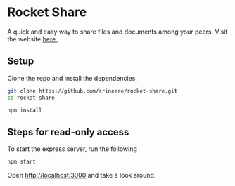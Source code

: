 # Rocket Share
A quick and easy way to share files and documents among your peers.
Visit the website <a href="https://r0cket-share.herokuapp.com/home"> here </a>.



## Setup

Clone the repo and install the dependencies.

```bash
git clone https://github.com/srineere/rocket-share.git
cd rocket-share
```

```bash
npm install
```

## Steps for read-only access

To start the express server, run the following

```bash
npm start
```

Open [http://localhost:3000](http://localhost:3000) and take a look around.
